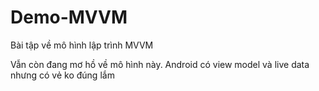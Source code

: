 # Demo-MVVM
Bài tập về mô hình lập trình MVVM

Vẫn còn đang mơ hồ về mô hình này.
Android có view model và live data nhưng có vẻ ko đúng lắm
